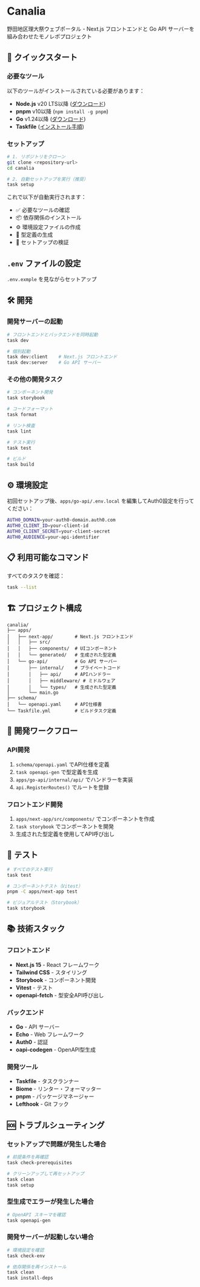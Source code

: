 # Canalia

野田地区理大祭ウェブポータル - Next.js フロントエンドと Go API サーバーを組み合わせたモノレポプロジェクト

## 🚀 クイックスタート

### 必要なツール

以下のツールがインストールされている必要があります：

- **Node.js** v20 LTS以降 ([ダウンロード](https://nodejs.org/))
- **pnpm** v10以降 (`npm install -g pnpm`)
- **Go** v1.24以降 ([ダウンロード](https://golang.org/dl/))
- **Taskfile** ([インストール手順](https://taskfile.dev/installation/))

### セットアップ

```bash
# 1. リポジトリをクローン
git clone <repository-url>
cd canalia

# 2. 自動セットアップを実行（推奨）
task setup
```

これで以下が自動実行されます：
- ✅ 必要なツールの確認
- 📦 依存関係のインストール  
- ⚙️ 環境設定ファイルの作成
- 🔧 型定義の生成
- 🧪 セットアップの検証

## `.env` ファイルの設定

`.env.exmple` を見ながらセットアップ

## 🛠️ 開発

### 開発サーバーの起動

```bash
# フロントエンドとバックエンドを同時起動
task dev

# 個別起動
task dev:client    # Next.js フロントエンド
task dev:server    # Go API サーバー
```

### その他の開発タスク

```bash
# コンポーネント開発
task storybook

# コードフォーマット
task format

# リント検査
task lint

# テスト実行
task test

# ビルド
task build
```

## ⚙️ 環境設定

初回セットアップ後、`apps/go-api/.env.local` を編集してAuth0設定を行ってください：

```bash
AUTH0_DOMAIN=your-auth0-domain.auth0.com
AUTH0_CLIENT_ID=your-client-id
AUTH0_CLIENT_SECRET=your-client-secret
AUTH0_AUDIENCE=your-api-identifier
```

## 📋 利用可能なコマンド

すべてのタスクを確認：
```bash
task --list
```

## 🏗️ プロジェクト構成

```
canalia/
├── apps/
│   ├── next-app/        # Next.js フロントエンド
│   │   ├── src/
│   │   ├── components/  # UIコンポーネント
│   │   └── generated/   # 生成された型定義
│   └── go-api/          # Go API サーバー
│       ├── internal/    # プライベートコード
│       │   ├── api/     # APIハンドラー
│       │   ├── middleware/ # ミドルウェア
│       │   └── types/   # 生成された型定義
│       └── main.go
├── schema/
│   └── openapi.yaml     # API仕様書
└── Taskfile.yml         # ビルドタスク定義
```

## 🔄 開発ワークフロー

### API開発
1. `schema/openapi.yaml` でAPI仕様を定義
2. `task openapi-gen` で型定義を生成
3. `apps/go-api/internal/api/` でハンドラーを実装
4. `api.RegisterRoutes()` でルートを登録

### フロントエンド開発
1. `apps/next-app/src/components/` でコンポーネントを作成
2. `task storybook` でコンポーネントを開発
3. 生成された型定義を使用してAPI呼び出し

## 🧪 テスト

```bash
# すべてのテスト実行
task test

# コンポーネントテスト（Vitest）
pnpm -C apps/next-app test

# ビジュアルテスト（Storybook）
task storybook
```

## 📚 技術スタック

### フロントエンド
- **Next.js 15** - React フレームワーク
- **Tailwind CSS** - スタイリング
- **Storybook** - コンポーネント開発
- **Vitest** - テスト
- **openapi-fetch** - 型安全API呼び出し

### バックエンド
- **Go** - API サーバー
- **Echo** - Web フレームワーク
- **Auth0** - 認証
- **oapi-codegen** - OpenAPI型生成

### 開発ツール
- **Taskfile** - タスクランナー
- **Biome** - リンター・フォーマッター
- **pnpm** - パッケージマネージャー
- **Lefthook** - Git フック

## 🆘 トラブルシューティング

### セットアップで問題が発生した場合

```bash
# 前提条件を再確認
task check-prerequisites

# クリーンアップして再セットアップ
task clean
task setup
```

### 型生成でエラーが発生した場合

```bash
# OpenAPI スキーマを確認
task openapi-gen
```

### 開発サーバーが起動しない場合

```bash
# 環境設定を確認
task check-env

# 依存関係を再インストール
task clean
task install-deps
```
